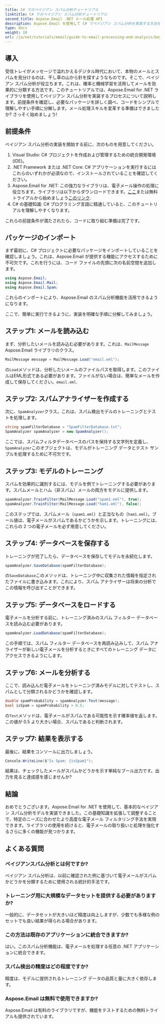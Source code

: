 ```yaml
---
title: C# でのベイジアン スパム分析チュートリアル
linktitle: C# でのベイジアン スパム分析チュートリアル
second_title: Aspose.Email .NET メール処理 API
description: Aspose.Email を使用して C# でベイジアン スパム分析を実装する方法を学びます。効果的な電子メール フィルタリングのためのコード インサイトを含むステップバイステップのチュートリアルです。
type: docs
weight: 10
url: /ja/net/tutorials/email/guide-to-email-processing-and-analysis/bayesian-spam-analysis-in-csharp/
---
```

## 導入

受信トレイがメッセージで溢れかえるデジタル時代において、本物のメールとスパムを見分けるのは、干し草の山から針を探すようなものです。そこで、ベイジアン スパム分析が役立ちます。これは、確率と機械学習を活用してメールを効果的に分類する方法です。このチュートリアルでは、Aspose.Email for .NET ライブラリを使用してベイジアン スパム分析を実装するプロセスについて説明します。前提条件を確認し、必要なパッケージを詳しく調べ、コードをシンプルで理解しやすい手順に分解します。メール処理スキルを変革する準備はできましたか? さっそく始めましょう!

## 前提条件

ベイジアン スパム分析の実装を開始する前に、次のものを用意してください。

1. Visual Studio: C# プロジェクトを作成および管理するための統合開発環境 (IDE)。
2. .NET Framework または .NET Core: C# アプリケーションを実行するにはこれらのいずれかが必須なので、インストールされていることを確認してください。
3. Aspose.Email for .NET: この強力なライブラリは、電子メール操作の処理に役立ちます。ライブラリは以下からダウンロードできます。[ここ](https://releases.aspose.com/email/net/)または無料トライアルから始めましょう[このリンク](https://releases.aspose.com/).
4. C# の基礎知識: C# プログラミング言語に精通していると、このチュートリアルを理解しやすくなります。

これらの前提条件が満たされたら、コードに取り組む準備は完了です。

## パッケージのインポート

まず最初に、C# プロジェクトに必要なパッケージをインポートしていることを確認しましょう。これは、Aspose.Email が提供する機能にアクセスするために不可欠です。これを行うには、コード ファイルの先頭に次の名前空間を追加します。

```csharp
using Aspose.Email;
using Aspose.Email.Mail;
using Aspose.Email.Spam;
```

これらのインポートにより、Aspose.Email のスパム分析機能を活用できるようになります。

ここで、簡単に実行できるように、実装を明確な手順に分解してみましょう。

## ステップ1: メールを読み込む

まず、分析したいメールを読み込む必要があります。これは、`MailMessage` Aspose.Email ライブラリのクラス。 

```csharp
MailMessage message = MailMessage.Load("email.eml");
```

の`Load`メソッドは、分析したいメールのファイルパスを取得します。このファイルはEML形式である必要があります。ファイルがない場合は、簡単なメールを作成して保存してください。`email.eml`.

## ステップ2: スパムアナライザーを作成する

次に、`SpamAnalyzer`クラス。これは、スパム検出モデルのトレーニングとテストを処理します。

```csharp
string spamFilterDatabase = "SpamFilterDatabase.txt";
SpamAnalyzer spamAnalyzer = new SpamAnalyzer();
```

ここでは、スパムフィルタデータベースのパスを保持する文字列を定義し、`SpamAnalyzer`このオブジェクトは、モデルがトレーニング データとテスト サンプルを処理するために不可欠です。

## ステップ3: モデルのトレーニング

スパムを効果的に識別するには、モデルを例でトレーニングする必要があります。スパムメールとハム（非スパム）メールの両方をモデルに提供します。

```csharp
spamAnalyzer.TrainFilter(MailMessage.Load("spam1.eml"), true);
spamAnalyzer.TrainFilter(MailMessage.Load("ham1.eml"), false);
```

このステップでは、スパムメール（`spam1.eml`）と正当なもの（`ham1.eml`）。ブール値は、電子メールがスパムであるかどうかを示します。トレーニングには、これらの 2 つの電子メールを必ず用意してください。

## ステップ4: データベースを保存する

トレーニングが完了したら、データベースを保存してモデルを永続化します。

```csharp
spamAnalyzer.SaveDatabase(spamFilterDatabase);
```

の`SaveDatabase`このメソッドは、トレーニング中に収集された情報を指定されたファイルに書き込みます。これにより、スパム アナライザーは将来の分析でこの情報を呼び出すことができます。

## ステップ5: データベースをロードする

電子メールを分析する前に、トレーニング済みのスパム フィルター データベースを読み込む必要があります。

```csharp
spamAnalyzer.LoadDatabase(spamFilterDatabase);
```

この手順では、スパム フィルター データベースを再読み込みして、スパム アナライザーが新しい電子メールを分析するときにすべてのトレーニング データにアクセスできるようにします。

## ステップ6: メールを分析する

ここで、読み込んだ電子メールをトレーニング済みモデルに対してテストし、スパムとして分類されるかどうかを確認します。 

```csharp
double spamProbability = spamAnalyzer.Test(message);
bool isSpam = spamProbability > 0.5;
```

の`Test`メソッドは、電子メールがスパムである可能性を示す確率値を返します。この値が 0.5 より大きい場合、スパムであると判断されます。

## ステップ7: 結果を表示する

最後に、結果をコンソールに出力しましょう。

```csharp
Console.WriteLine($"Is Spam: {isSpam}");
```

結果は、チェックしたメールがスパムかどうかを示す単純なブール出力です。出力を見ると達成感を感じませんか?

## 結論

おめでとうございます。Aspose.Email for .NET を使用して、基本的なベイジアン スパム分析モデルを実装できました。この基礎知識を拡張して調整することで、特定のニーズに合わせたより高度な電子メール フィルタリング手法を実現できます。ライブラリの使用を続けると、電子メールの取り扱いと処理を強化するさらに多くの機能が見つかります。

## よくある質問 

### ベイジアンスパム分析とは何ですか?
ベイジアン スパム分析は、以前に確認された例に基づいて電子メールがスパムかどうかを分類するために使用される統計的手法です。

### トレーニング用に大規模なデータセットを提供する必要がありますか?
一般的に、データセットが大きいほど精度は向上しますが、少数でも多様な例のセットでも良い結果が得られる場合があります。

### この方法は既存のアプリケーションに統合できますか?
はい。このスパム分析機能は、電子メールを処理する任意の .NET アプリケーションに統合できます。

### スパム検出の精度はどの程度ですか?
精度は、モデルに提供されるトレーニング データの品質と量に大きく依存します。

### Aspose.Email は無料で使用できますか?
Aspose.Email は有料のライブラリですが、機能をテストするための無料トライアルも提供されています。
